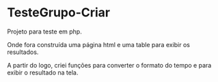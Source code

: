 # TesteGrupo-Criar
 Projeto para teste em php.

 Onde fora construída uma página html e uma table para exibir os resultados.

A partir do logo, criei funções para converter o formato do tempo e para exibir o resultado na tela.
